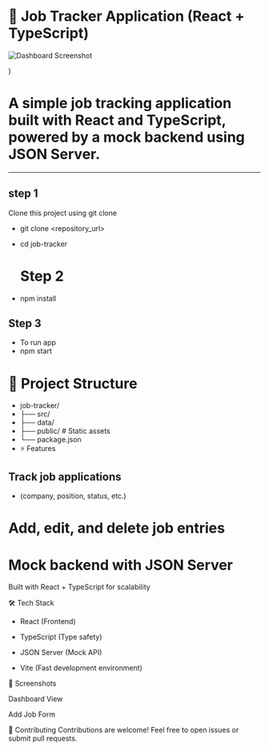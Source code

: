 # 📌 Job Tracker Application (React + TypeScript)

![Dashboard Screenshot](<img width="645" height="287" alt="jobtracker" src="https://github.com/user-attachments/assets/eb834426-15cb-40ea-a292-de555d453bab" />)

)
# A simple job tracking application built with **React** and **TypeScript**, powered by a mock backend using **JSON Server**.

---
## step 1
Clone this project using git clone 
- git clone <repository_url>
- cd job-tracker

  # Step 2 
- npm install  
## Step 3 
- To run app
- npm start

# 📂 Project Structure

- job-tracker/
- ├── src/          
- ├── data/        
- ├── public/       # Static assets
- └── package.json
- ⚡ Features
## Track job applications 
- (company, position, status, etc.)

# Add, edit, and delete job entries

# Mock backend with JSON Server

Built with React + TypeScript for scalability

🛠️ Tech Stack
- React (Frontend)

- TypeScript (Type safety)

- JSON Server (Mock API)

- Vite (Fast development environment)

📸 Screenshots


Dashboard View

Add Job Form



🤝 Contributing
Contributions are welcome! Feel free to open issues or submit pull requests.

